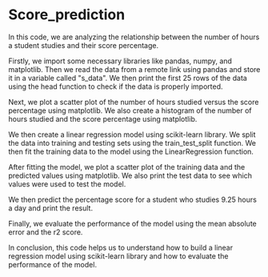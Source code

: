 # Score_prediction


In this code, we are analyzing the relationship between the number of hours a student studies and their score percentage.

Firstly, we import some necessary libraries like pandas, numpy, and matplotlib. Then we read the data from a remote link using pandas and store it in a variable called "s_data". We then print the first 25 rows of the data using the head function to check if the data is properly imported.

Next, we plot a scatter plot of the number of hours studied versus the score percentage using matplotlib. We also create a histogram of the number of hours studied and the score percentage using matplotlib.

We then create a linear regression model using scikit-learn library. We split the data into training and testing sets using the train_test_split function. We then fit the training data to the model using the LinearRegression function.

After fitting the model, we plot a scatter plot of the training data and the predicted values using matplotlib. We also print the test data to see which values were used to test the model.

We then predict the percentage score for a student who studies 9.25 hours a day and print the result.

Finally, we evaluate the performance of the model using the mean absolute error and the r2 score.

In conclusion, this code helps us to understand how to build a linear regression model using scikit-learn library and how to evaluate the performance of the model.
